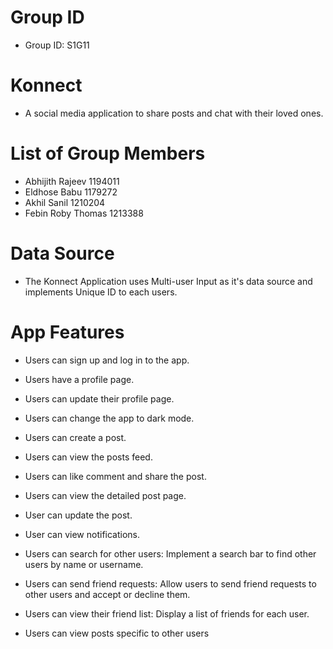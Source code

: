 # Group ID
- Group ID: S1G11


# Konnect
- A social media application to share posts and chat with their loved ones.


# List of Group Members
- Abhijith Rajeev 1194011
- Eldhose Babu 1179272
- Akhil Sanil 1210204
- Febin Roby Thomas 1213388

# Data Source
- The Konnect Application uses Multi-user Input as it's data source and implements Unique ID to each users.

# App Features
- Users can sign up and log in to the app.
- Users have a profile page.
- Users can update their profile page.
- Users can change the app to dark mode.

- Users can create a post.
- Users can view the posts feed.
- Users can like comment and share the post.
- Users can view the detailed post page.

- User can update the post.
- User can view notifications.
- Users can search for other users: Implement a search bar to find other users by name or username.
- Users can send friend requests: Allow users to send friend requests to other users and accept or decline them.
  
- Users can view their friend list: Display a list of friends for each user.
- Users can view posts specific to other users

 

